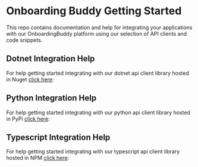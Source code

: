 # Onboarding Buddy Getting Started

This repo contains documentation and help for integrating your applications with our OnboardingBuddy platform using our selection of API clients and code snippets.

## Dotnet Integration Help

For help getting started integrating with our dotnet api client library hosted in Nuget <a href="dotnet">click here</a>:

## Python Integration Help

For help getting started integrating with our python api client library hosted in PyPi <a href="python">click here</a>:

## Typescript Integration Help

For help getting started integrating with our typescript api client library hosted in NPM <a href="typescript">click here</a>: